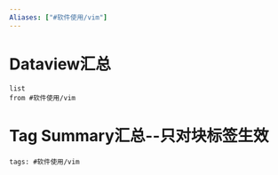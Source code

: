 ```yaml
---
Aliases: ["#软件使用/vim"]
---
```

# Dataview汇总

```dataview
list
from #软件使用/vim
```

# Tag Summary汇总--只对块标签生效

```add-summary
tags: #软件使用/vim
```

